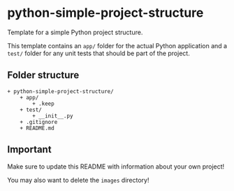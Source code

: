 # python-simple-project-structure

Template for a simple Python project structure.

This template contains an `app/` folder for the actual Python application and a `test/` folder for any unit tests that
should be part of the project.

## Folder structure

```
+ python-simple-project-structure/
    + app/
        + .keep
    + test/
        + __init__.py
    + .gitignore
    + README.md
```

## Important

Make sure to update this README with information about your own project!

You may also want to delete the `images` directory!
